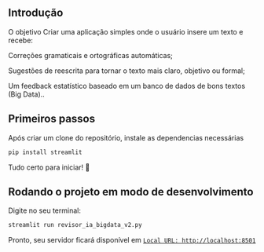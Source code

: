 ## Introdução
O objetivo
Criar uma aplicação simples onde o usuário insere um texto e recebe:

Correções gramaticais e ortográficas automáticas;

Sugestões de reescrita para tornar o texto mais claro, objetivo ou formal;

Um feedback estatístico baseado em um banco de dados de bons textos (Big Data)..

## Primeiros passos
Após criar um clone do repositório, instale as dependencias necessárias

```bash
pip install streamlit
```

Tudo certo para iniciar! 🫡

## Rodando o projeto em modo de desenvolvimento

Digite no seu terminal:
```bash
streamlit run revisor_ia_bigdata_v2.py
```
Pronto, seu servidor ficará disponível em [`Local URL: http://localhost:8501`](http://localhost:8501)
